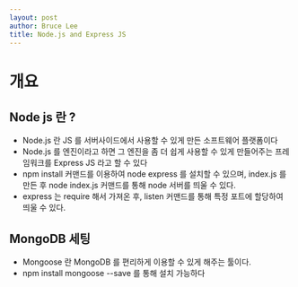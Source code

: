 ```yaml
---
layout: post
author: Bruce Lee
title: Node.js and Express JS
---
```


# 개요
## Node js 란 ?
- Node.js 란 JS 를 서버사이드에서 사용할 수 있게 만든 소프트웨어 플랫폼이다
- Node.js 를 엔진이라고 하면 그 엔진을 좀 더 쉽게 사용할 수 있게 만들어주는 프레임워크를 Express JS 라고 할 수 있다
- npm install 커맨드를 이용하여 node express 를 설치할 수 있으며, index.js 를 만든 후 node index.js 커맨드를 통해 node 서버를 띄울 수 있다.
- express 는 require 해서 가져온 후, listen 커맨드를 통해 특정 포트에 할당하여 띄울 수 있다.

## MongoDB 세팅
- Mongoose 란 MongoDB 를 편리하게 이용할 수 있게 해주는 툴이다.
- npm install mongoose --save 를 통해 설치 가능하다